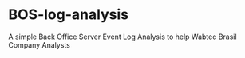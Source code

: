 # BOS-log-analysis
A simple Back Office Server Event Log Analysis to help Wabtec Brasil Company Analysts
